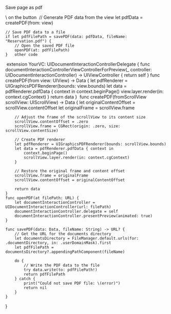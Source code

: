 Save page as pdf  

\\ on the button  // Generate PDF data from the view
    let pdfData = createPDF(from: view)
    
    // Save PDF data to a file
    if let pdfFilePath = savePDF(data: pdfData, fileName: "Reservation.pdf") {
        // Open the saved PDF file
        openPDF(at: pdfFilePath)
    }   other code 
 extension YourVC: UIDocumentInteractionControllerDelegate {
    func documentInteractionControllerViewControllerForPreview(_ controller: UIDocumentInteractionController) -> UIViewController {
        return self
    }
    func createPDF(from view: UIView) -> Data {
        let pdfRenderer = UIGraphicsPDFRenderer(bounds: view.bounds)
        let data = pdfRenderer.pdfData { context in
            context.beginPage()
            view.layer.render(in: context.cgContext)
        }
        return data
    }    func createPDF(fromScrollView scrollView: UIScrollView) -> Data {
        let originalContentOffset = scrollView.contentOffset
        let originalFrame = scrollView.frame
        
        // Adjust the frame of the scrollView to its content size
        scrollView.contentOffset = .zero
        scrollView.frame = CGRect(origin: .zero, size: scrollView.contentSize)
        
        // Create PDF renderer
        let pdfRenderer = UIGraphicsPDFRenderer(bounds: scrollView.bounds)
        let data = pdfRenderer.pdfData { context in
            context.beginPage()
            scrollView.layer.render(in: context.cgContext)
        }
        
        // Restore the original frame and content offset
        scrollView.frame = originalFrame
        scrollView.contentOffset = originalContentOffset
        
        return data
    }
    func openPDF(at filePath: URL) {
        let documentInteractionController = UIDocumentInteractionController(url: filePath)
        documentInteractionController.delegate = self
        documentInteractionController.presentPreview(animated: true)
    }
    
    func savePDF(data: Data, fileName: String) -> URL? {
        // Get the URL for the documents directory
        let documentsDirectory = FileManager.default.urls(for: .documentDirectory, in: .userDomainMask).first
        let pdfFilePath = documentsDirectory?.appendingPathComponent(fileName)
        
        do {
            // Write the PDF data to the file
            try data.write(to: pdfFilePath!)
            return pdfFilePath
        } catch {
            print("Could not save PDF file: \(error)")
            return nil
        }
    }
}
